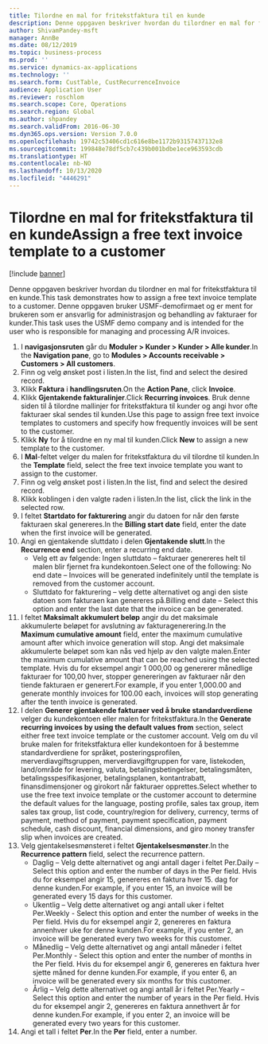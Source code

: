 ```yaml
---
title: Tilordne en mal for fritekstfaktura til en kunde
description: Denne oppgaven beskriver hvordan du tilordner en mal for fritekstfaktura til en kunde.
author: ShivamPandey-msft
manager: AnnBe
ms.date: 08/12/2019
ms.topic: business-process
ms.prod: ''
ms.service: dynamics-ax-applications
ms.technology: ''
ms.search.form: CustTable, CustRecurrenceInvoice
audience: Application User
ms.reviewer: roschlom
ms.search.scope: Core, Operations
ms.search.region: Global
ms.author: shpandey
ms.search.validFrom: 2016-06-30
ms.dyn365.ops.version: Version 7.0.0
ms.openlocfilehash: 19742c53406cd1c616e8be1172b93157437132e8
ms.sourcegitcommit: 199848e78df5cb7c439b001bdbe1ece963593cdb
ms.translationtype: HT
ms.contentlocale: nb-NO
ms.lasthandoff: 10/13/2020
ms.locfileid: "4446291"
---
```

# <a name="assign-a-free-text-invoice-template-to-a-customer"></a><span data-ttu-id="f2891-103">Tilordne en mal for fritekstfaktura til en kunde</span><span class="sxs-lookup"><span data-stu-id="f2891-103">Assign a free text invoice template to a customer</span></span>

[!include [banner](../../includes/banner.md)]

<span data-ttu-id="f2891-104">Denne oppgaven beskriver hvordan du tilordner en mal for fritekstfaktura til en kunde.</span><span class="sxs-lookup"><span data-stu-id="f2891-104">This task demonstrates how to assign a free text invoice template to a customer.</span></span> <span data-ttu-id="f2891-105">Denne oppgaven bruker USMF-demofirmaet og er ment for brukeren som er ansvarlig for administrasjon og behandling av fakturaer for kunder.</span><span class="sxs-lookup"><span data-stu-id="f2891-105">This task uses the USMF demo company and is intended for the user who is responsible for managing and processing A/R invoices.</span></span>

1. <span data-ttu-id="f2891-106">I **navigasjonsruten** går du **Moduler > Kunder > Kunder > Alle kunder**.</span><span class="sxs-lookup"><span data-stu-id="f2891-106">In the **Navigation pane**, go to **Modules > Accounts receivable > Customers > All customers**.</span></span>
2. <span data-ttu-id="f2891-107">Finn og velg ønsket post i listen.</span><span class="sxs-lookup"><span data-stu-id="f2891-107">In the list, find and select the desired record.</span></span>
3. <span data-ttu-id="f2891-108">Klikk **Faktura** i **handlingsruten**.</span><span class="sxs-lookup"><span data-stu-id="f2891-108">On the **Action Pane**, click **Invoice**.</span></span>
4. <span data-ttu-id="f2891-109">Klikk **Gjentakende fakturalinjer**.</span><span class="sxs-lookup"><span data-stu-id="f2891-109">Click **Recurring invoices**.</span></span> <span data-ttu-id="f2891-110">Bruk denne siden til å tilordne mallinjer for fritekstfaktura til kunder og angi hvor ofte fakturaer skal sendes til kunden.</span><span class="sxs-lookup"><span data-stu-id="f2891-110">Use this page to assign free text invoice templates to customers and specify how frequently invoices will be sent to the customer.</span></span>  
5. <span data-ttu-id="f2891-111">Klikk **Ny** for å tilordne en ny mal til kunden.</span><span class="sxs-lookup"><span data-stu-id="f2891-111">Click **New** to assign a new template to the customer.</span></span>
6. <span data-ttu-id="f2891-112">I **Mal**-feltet velger du malen for fritekstfaktura du vil tilordne til kunden.</span><span class="sxs-lookup"><span data-stu-id="f2891-112">In the **Template** field, select the free text invoice template you want to assign to the customer.</span></span>
7. <span data-ttu-id="f2891-113">Finn og velg ønsket post i listen.</span><span class="sxs-lookup"><span data-stu-id="f2891-113">In the list, find and select the desired record.</span></span>
8. <span data-ttu-id="f2891-114">Klikk koblingen i den valgte raden i listen.</span><span class="sxs-lookup"><span data-stu-id="f2891-114">In the list, click the link in the selected row.</span></span>
9. <span data-ttu-id="f2891-115">I feltet **Startdato for fakturering** angir du datoen for når den første fakturaen skal genereres.</span><span class="sxs-lookup"><span data-stu-id="f2891-115">In the **Billing start date** field, enter the date when the first invoice will be generated.</span></span>
10. <span data-ttu-id="f2891-116">Angi en gjentakende sluttdato i delen **Gjentakende slutt**.</span><span class="sxs-lookup"><span data-stu-id="f2891-116">In the **Recurrence end** section, enter a recurring end date.</span></span>  
    * <span data-ttu-id="f2891-117">Velg ett av følgende: Ingen sluttdato – fakturaer genereres helt til malen blir fjernet fra kundekontoen.</span><span class="sxs-lookup"><span data-stu-id="f2891-117">Select one of the following: No end date – Invoices will be generated indefinitely until the template is removed from the customer account.</span></span>
    * <span data-ttu-id="f2891-118">Sluttdato for fakturering – velg dette alternativet og angi den siste datoen som fakturaen kan genereres på.</span><span class="sxs-lookup"><span data-stu-id="f2891-118">Billing end date – Select this option and enter the last date that the invoice can be generated.</span></span>  
11. <span data-ttu-id="f2891-119">I feltet **Maksimalt akkumulert beløp** angir du det maksimale akkumulerte beløpet for avslutning av fakturagenerering.</span><span class="sxs-lookup"><span data-stu-id="f2891-119">In the **Maximum cumulative amount** field, enter the maximum cumulative amount after which invoice generation will stop.</span></span> <span data-ttu-id="f2891-120">Angi det maksimale akkumulerte beløpet som kan nås ved hjelp av den valgte malen.</span><span class="sxs-lookup"><span data-stu-id="f2891-120">Enter the maximum cumulative amount that can be reached using the selected template.</span></span> <span data-ttu-id="f2891-121">Hvis du for eksempel angir 1 000,00 og genererer månedlige fakturaer for 100,00 hver, stopper genereringen av fakturaer når den tiende fakturaen er generert.</span><span class="sxs-lookup"><span data-stu-id="f2891-121">For example, if you enter 1,000.00 and generate monthly invoices for 100.00 each, invoices will stop generating after the tenth invoice is generated.</span></span>  
12. <span data-ttu-id="f2891-122">I delen **Generer gjentakende fakturaer ved å bruke standardverdiene** velger du kundekontoen eller malen for fritekstfaktura.</span><span class="sxs-lookup"><span data-stu-id="f2891-122">In the **Generate recurring invoices by using the default values from** section, select either free text invoice template or the customer account.</span></span> <span data-ttu-id="f2891-123">Velg om du vil bruke malen for fritekstfaktura eller kundekontoen for å bestemme standardverdiene for språket, posteringsprofilen, merverdiavgiftsgruppen, merverdiavgiftgruppen for vare, listekoden, land/område for levering, valuta, betalingsbetingelser, betalingsmåten, betalingsspesifikasjoner, betalingsplanen, kontantrabatt, finansdimensjoner og girokort når fakturaer opprettes.</span><span class="sxs-lookup"><span data-stu-id="f2891-123">Select whether to use the free text invoice template or the customer account to determine the default values for the language, posting profile, sales tax group, item sales tax group, list code, country/region for delivery, currency, terms of payment, method of payment, payment specification, payment schedule, cash discount, financial dimensions, and giro money transfer slip when invoices are created.</span></span>  
13. <span data-ttu-id="f2891-124">Velg gjentakelsesmønsteret i feltet **Gjentakelsesmønster**.</span><span class="sxs-lookup"><span data-stu-id="f2891-124">In the **Recurrence pattern** field, select the recurrence pattern.</span></span>
    + <span data-ttu-id="f2891-125">Daglig – Velg dette alternativet og angi antall dager i feltet Per.</span><span class="sxs-lookup"><span data-stu-id="f2891-125">Daily – Select this option and enter the number of days in the Per field.</span></span> <span data-ttu-id="f2891-126">Hvis du for eksempel angir 15, genereres en faktura hver 15. dag for denne kunden.</span><span class="sxs-lookup"><span data-stu-id="f2891-126">For example, if you enter 15, an invoice will be generated every 15 days for this customer.</span></span>
    + <span data-ttu-id="f2891-127">Ukentlig – Velg dette alternativet og angi antall uker i feltet Per.</span><span class="sxs-lookup"><span data-stu-id="f2891-127">Weekly - Select this option and enter the number of weeks in the Per field.</span></span> <span data-ttu-id="f2891-128">Hvis du for eksempel angir 2, genereres en faktura annenhver uke for denne kunden.</span><span class="sxs-lookup"><span data-stu-id="f2891-128">For example, if you enter 2, an invoice will be generated every two weeks for this customer.</span></span>
    + <span data-ttu-id="f2891-129">Månedlig – Velg dette alternativet og angi antall måneder i feltet Per.</span><span class="sxs-lookup"><span data-stu-id="f2891-129">Monthly - Select this option and enter the number of months in the Per field.</span></span> <span data-ttu-id="f2891-130">Hvis du for eksempel angir 6, genereres en faktura hver sjette måned for denne kunden.</span><span class="sxs-lookup"><span data-stu-id="f2891-130">For example, if you enter 6, an invoice will be generated every six months for this customer.</span></span>
    + <span data-ttu-id="f2891-131">Årlig – Velg dette alternativet og angi antall år i feltet Per.</span><span class="sxs-lookup"><span data-stu-id="f2891-131">Yearly – Select this option and enter the number of years in the Per field.</span></span> <span data-ttu-id="f2891-132">Hvis du for eksempel angir 2, genereres en faktura annethvert år for denne kunden.</span><span class="sxs-lookup"><span data-stu-id="f2891-132">For example, if you enter 2, an invoice will be generated every two years for this customer.</span></span>  
14. <span data-ttu-id="f2891-133">Angi et tall i feltet **Per**.</span><span class="sxs-lookup"><span data-stu-id="f2891-133">In the **Per** field, enter a number.</span></span>

